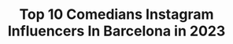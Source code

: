 ---
title: Top 10 Comedians Instagram Influencers In Barcelona in 2023
description: >-
  Find top comedians Instagram influencers in Barcelona in 2023. Most popular hashtags: #barcelona #comedia #humor #madrid.
platform: Instagram
hits: 12
text_top: See the top-rated Instagram accounts on inBeat.
text_bottom: Our search engine aggregates 12 Instagram influencers like this in Barcelona, Spain for you to pitch.
profiles:
  - username: "cynthiaoficial_"
    fullname: >-
      Cynthia Martinez
    bio: >-
      🎙Presentadora 🎬Actriz 📰MissBcn2007! Asesora @instituto.laser C.E.O @cynthia_microbeauty TikTok cynthiamartinez19 📩 Infocynthiaoficial@gmail.com
    location: "Spain"
    followers: 53368
    engagement: 245
    commentsToLikes: 0.085428
    id: ckap0nsjbr3w10i78xs5sqft0
    verified: true
    hashtags: "#saturday, #madrid, #influencer, #back"
  - username: "paufus"
    fullname: >-
      Paufus
    bio: >-
      Barcelona & New York Model in @newyorkmodels & @unomodels
    location: "Spain"
    followers: 57587
    engagement: 920
    commentsToLikes: 0.008923
    id: ck5qbwuh7nrpw0i11ch0l45gt
    verified: false
    hashtags: "#bater, #comedia, #humor, #universidad"
  - username: "bigotesydientes"
    fullname: >-
      LOS HERMANOS BIGOTES Y DIENTES
    bio: >-
      Comenzaron en Agosto de 1.998 con demencia cerebral. En 2.006 los adoptó su Tito @ssantiagosegura de un orfanato de Linares (Jaén).
    location: "Spain"
    followers: 111747
    engagement: 1321
    commentsToLikes: 0.023951
    id: ck6twdu40rg1o0j71rt510ypu
    verified: false
    hashtags: "#galicia, #extremadura, #cadiz, #barcelona"
  - username: "joaquin__castellano"
    fullname: >-
      Joaquín Castellano
    bio: >-
      🎭 Amante del arte, el dulce de leche y las risas 🤪 “Un Argentino en España 🇦🇷🇪🇸” Pedime tu: “VIDEO-MONÓLOGO PERSONALIZADO” 🤪👇
    location: "Spain"
    followers: 207066
    engagement: 281
    commentsToLikes: 0.036690
    id: ck1377tkna87l0i19ckxrnhaj
    verified: true
    hashtags: "#tbt, #argentinosenespa, #comedia, #unargentinoenespa"
  - username: "carlosrocalocutor"
    fullname: >-
      Carlos Roca
    bio: >-
      Hacedor de voces 🎙️🤪 Cocinillas épico 🍕⚔️ Humorista y Publicista inconformista 🤟 Fan de Jesús🔥 📩 info@carlosroca.com
    location: "Spain"
    followers: 290993
    engagement: 504
    commentsToLikes: 0.026417
    id: ckf5r35a5b9ct0j23rsae0674
    verified: true
    hashtags: "#espa, #mascotas, #parodia, #comediante"
  - username: "deandariegos"
    fullname: >-
      De Andariegos en....
    bio: >-
      💏 Maha y Pili @mahatmauriel @pilisanfor Viajamos por el Mundo y te contamos todo en 🎬 NUESTRO CANAL DE YOUTUBE 👇
    location: "Spain"
    followers: 10970
    engagement: 228
    commentsToLikes: 0.066681
    id: ck0w5qd5j4wx50i199zr9kpso
    verified: false
    hashtags: "#travelblogger, #parejasviajeras, #deandariegos, #viajeroscolombianos"
  - username: "larochulaloba"
    fullname: >-
      R O C H U   L A   L O B A 🐺💖
    bio: >-
      Business☎️ Dm/Mail📥 Tentación de @islatentaciones🌴 Cuenta Secundaria @larochulaloba3💅🏼 Siempre Flexx🐺 GO HOT🔥👇🏼
    location: "Spain"
    followers: 33607
    engagement: 283
    commentsToLikes: 0.137265
    id: ck5zz8cm3b9t00i147m4xidco
    verified: false
    hashtags: "#larochu, #tv, #hot, #espa"
  - username: "rainvart"
    fullname: >-
      Rocio Vidal
    bio: >-
      🍉 Comic book artist, breakfast lover. Spicy lovely drawings. Dibujo moñadas y tetas. ✏️@revistaeljueves 🍒@sextoriesmagazine 💫 Autora de #Machistadas
    location: "Spain"
    followers: 7513
    engagement: 824
    commentsToLikes: 0.029834
    id: ck15uy4hrp1qc0i19eyqqm17t
    verified: false
    hashtags: "#comic, #sexualidad, #digitalart, #barcelona"
  - username: "pisteketo"
    fullname: >-
      pisteketo
    bio: >-
      Influencer MAL A veces soy @eleazarillo
    location: "Spain"
    followers: 7597
    engagement: 717
    commentsToLikes: 0.033150
    id: ck8t51ss68ju70j7816pck333
    verified: false
    hashtags: "#memes, #cuarentena, #calvario, #madrid"
  - username: "petrellii"
    fullname: >-
      Ａ Ｎ Ｄ Ｒ Ｅ Ａ
    bio: >-
      𝚙𝚘𝚛 𝚊𝚑𝚘𝚛𝚊 𝚟𝚘𝚢 𝚊 𝚕𝚎𝚟𝚊𝚗𝚝𝚊𝚛𝚖𝚎 𝚢 𝚛𝚎𝚜𝚙𝚒𝚛𝚊𝚛 // 𝚝𝚛𝚊𝚝𝚘 𝚍𝚎 𝚑𝚊𝚌𝚎𝚛 𝚏𝚘𝚝𝚘𝚜 𝚋𝚘𝚗𝚒𝚝𝚊𝚜
    location: "Spain"
    followers: 9851
    engagement: 408
    commentsToLikes: 0.097906
    id: ck14hnm6rb88z0i19xx4gqm0n
    verified: false
    hashtags: "#barcelonabeach, #styleoftheday, #discoverunder10k, #ootdgoals"
---